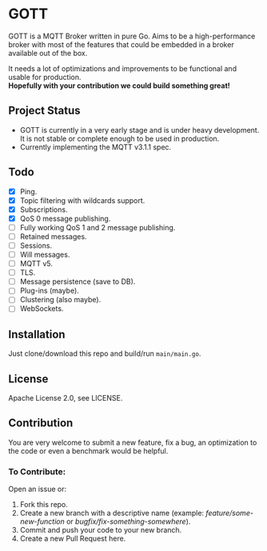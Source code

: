 # GOTT
GOTT is a MQTT Broker written in pure Go. Aims to be a high-performance broker with most of the features that could be embedded in a broker available out of the box.  
  
It needs a lot of optimizations and improvements to be functional and usable for production.  
**Hopefully with your contribution we could build something great!**

## Project Status
- GOTT is currently in a very early stage and is under heavy development. It is not stable or complete enough to be used in production.
- Currently implementing the MQTT v3.1.1 spec.

## Todo
- [x] Ping.
- [x] Topic filtering with wildcards support.
- [x] Subscriptions.
- [x] QoS 0 message publishing.
- [ ] Fully working QoS 1 and 2 message publishing.
- [ ] Retained messages.
- [ ] Sessions.
- [ ] Will messages.
- [ ] MQTT v5.
- [ ] TLS.
- [ ] Message persistence (save to DB).
- [ ] Plug-ins (maybe).
- [ ] Clustering (also maybe).
- [ ] WebSockets.

## Installation
Just clone/download this repo and build/run `main/main.go`.

## License
Apache License 2.0, see LICENSE.

## Contribution
You are very welcome to submit a new feature, fix a bug, an optimization to the code or even a benchmark would be helpful.  
### To Contribute:  
Open an issue or:
1. Fork this repo.
2. Create a new branch with a descriptive name (example: *feature/some-new-function* or *bugfix/fix-something-somewhere*).
3. Commit and push your code to your new branch.
4. Create a new Pull Request here.  
